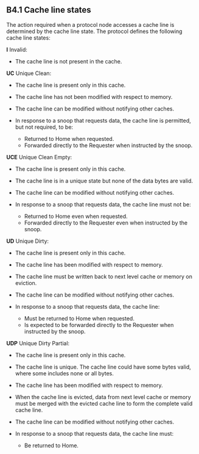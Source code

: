 ## B4.1 Cache line states

The action required when a protocol node accesses a cache line is determined by the cache line state. The protocol defines the following cache line states:

**I** Invalid:

- The cache line is not present in the cache.

**UC** Unique Clean:

- The cache line is present only in this cache.
- The cache line has not been modified with respect to memory.
- The cache line can be modified without notifying other caches.
- In response to a snoop that requests data, the cache line is permitted, but not required, to be:

    - Returned to Home when requested.
    - Forwarded directly to the Requester when instructed by the snoop.

**UCE** Unique Clean Empty:

- The cache line is present only in this cache.
- The cache line is in a unique state but none of the data bytes are valid.
- The cache line can be modified without notifying other caches.
- In response to a snoop that requests data, the cache line must not be:

    - Returned to Home even when requested.
    - Forwarded directly to the Requester even when instructed by the snoop.

**UD** Unique Dirty:

- The cache line is present only in this cache.
- The cache line has been modified with respect to memory.
- The cache line must be written back to next level cache or memory on eviction.
- The cache line can be modified without notifying other caches.
- In response to a snoop that requests data, the cache line:

    - Must be returned to Home when requested.
    - Is expected to be forwarded directly to the Requester when instructed by the snoop.

**UDP** Unique Dirty Partial:

- The cache line is present only in this cache.
-  The cache line is unique. The cache line could have some bytes valid, where some includes none or all bytes.
- The cache line has been modified with respect to memory.
-  When the cache line is evicted, data from next level cache or memory must be merged with the evicted cache line to form the complete valid cache line.
- The cache line can be modified without notifying other caches.
- In response to a snoop that requests data, the cache line must:

    - Be returned to Home.